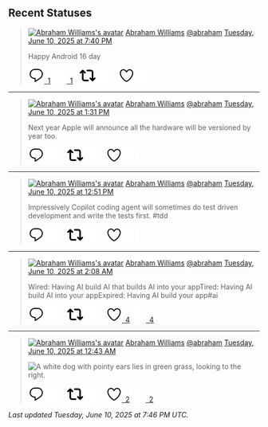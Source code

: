 ## Recent Statuses

> <a href="https://indieweb.social/@abraham"><img alt="Abraham Williams's avatar" src="https://cdn.masto.host/indiewebsocial/accounts/avatars/109/292/540/382/343/163/original/d00f2e03ce9c85b1.jpg" height="24" width="24" ></a> [Abraham Williams](https://indieweb.social/@abraham) [@abraham](https://indieweb.social/@abraham) [Tuesday, June 10, 2025 at 7:40 PM](https://indieweb.social/@abraham/114660764827917119)
>
> Happy Android 16 day
>
> [![Reply](./images/reply_light.svg#gh-light-mode-only "Reply")&ensp;1](https://indieweb.social/@abraham/114660764827917119#gh-light-mode-only)[![Reply](./images/reply.svg#gh-dark-mode-only "Reply")&ensp;1](https://indieweb.social/@abraham/114660764827917119#gh-dark-mode-only)&emsp;[![Boost](./images/retweet_light.svg#gh-light-mode-only "Boost")](https://indieweb.social/@abraham/114660764827917119#gh-light-mode-only)[![Boost](./images/retweet.svg#gh-dark-mode-only "Boost")](https://indieweb.social/@abraham/114660764827917119#gh-dark-mode-only)&emsp;[![Favorite](./images/like_light.svg#gh-light-mode-only "Favorite")](https://indieweb.social/@abraham/114660764827917119#gh-light-mode-only)[![Favorite](./images/like.svg#gh-dark-mode-only "Favorite")](https://indieweb.social/@abraham/114660764827917119#gh-dark-mode-only)


---

> <a href="https://indieweb.social/@abraham"><img alt="Abraham Williams's avatar" src="https://cdn.masto.host/indiewebsocial/accounts/avatars/109/292/540/382/343/163/original/d00f2e03ce9c85b1.jpg" height="24" width="24" ></a> [Abraham Williams](https://indieweb.social/@abraham) [@abraham](https://indieweb.social/@abraham) [Tuesday, June 10, 2025 at 1:31 PM](https://indieweb.social/@abraham/114659314789906378)
>
> Next year Apple will announce all the hardware will be versioned by year too.
>
> [![Reply](./images/reply_light.svg#gh-light-mode-only "Reply")](https://indieweb.social/@abraham/114659314789906378#gh-light-mode-only)[![Reply](./images/reply.svg#gh-dark-mode-only "Reply")](https://indieweb.social/@abraham/114659314789906378#gh-dark-mode-only)&emsp;[![Boost](./images/retweet_light.svg#gh-light-mode-only "Boost")](https://indieweb.social/@abraham/114659314789906378#gh-light-mode-only)[![Boost](./images/retweet.svg#gh-dark-mode-only "Boost")](https://indieweb.social/@abraham/114659314789906378#gh-dark-mode-only)&emsp;[![Favorite](./images/like_light.svg#gh-light-mode-only "Favorite")](https://indieweb.social/@abraham/114659314789906378#gh-light-mode-only)[![Favorite](./images/like.svg#gh-dark-mode-only "Favorite")](https://indieweb.social/@abraham/114659314789906378#gh-dark-mode-only)


---

> <a href="https://indieweb.social/@abraham"><img alt="Abraham Williams's avatar" src="https://cdn.masto.host/indiewebsocial/accounts/avatars/109/292/540/382/343/163/original/d00f2e03ce9c85b1.jpg" height="24" width="24" ></a> [Abraham Williams](https://indieweb.social/@abraham) [@abraham](https://indieweb.social/@abraham) [Tuesday, June 10, 2025 at 12:51 PM](https://indieweb.social/@abraham/114659156344877841)
>
> Impressively Copilot coding agent will sometimes do test driven development and write the tests first. #tdd
>
> [![Reply](./images/reply_light.svg#gh-light-mode-only "Reply")](https://indieweb.social/@abraham/114659156344877841#gh-light-mode-only)[![Reply](./images/reply.svg#gh-dark-mode-only "Reply")](https://indieweb.social/@abraham/114659156344877841#gh-dark-mode-only)&emsp;[![Boost](./images/retweet_light.svg#gh-light-mode-only "Boost")](https://indieweb.social/@abraham/114659156344877841#gh-light-mode-only)[![Boost](./images/retweet.svg#gh-dark-mode-only "Boost")](https://indieweb.social/@abraham/114659156344877841#gh-dark-mode-only)&emsp;[![Favorite](./images/like_light.svg#gh-light-mode-only "Favorite")](https://indieweb.social/@abraham/114659156344877841#gh-light-mode-only)[![Favorite](./images/like.svg#gh-dark-mode-only "Favorite")](https://indieweb.social/@abraham/114659156344877841#gh-dark-mode-only)


---

> <a href="https://indieweb.social/@abraham"><img alt="Abraham Williams's avatar" src="https://cdn.masto.host/indiewebsocial/accounts/avatars/109/292/540/382/343/163/original/d00f2e03ce9c85b1.jpg" height="24" width="24" ></a> [Abraham Williams](https://indieweb.social/@abraham) [@abraham](https://indieweb.social/@abraham) [Tuesday, June 10, 2025 at 2:08 AM](https://indieweb.social/@abraham/114656626826030775)
>
> Wired: Having AI build AI that builds AI into your appTired: Having AI build AI into your appExpired: Having AI build your app#ai
>
> [![Reply](./images/reply_light.svg#gh-light-mode-only "Reply")](https://indieweb.social/@abraham/114656626826030775#gh-light-mode-only)[![Reply](./images/reply.svg#gh-dark-mode-only "Reply")](https://indieweb.social/@abraham/114656626826030775#gh-dark-mode-only)&emsp;[![Boost](./images/retweet_light.svg#gh-light-mode-only "Boost")](https://indieweb.social/@abraham/114656626826030775#gh-light-mode-only)[![Boost](./images/retweet.svg#gh-dark-mode-only "Boost")](https://indieweb.social/@abraham/114656626826030775#gh-dark-mode-only)&emsp;[![Favorite](./images/like_light.svg#gh-light-mode-only "Favorite")&ensp;4](https://indieweb.social/@abraham/114656626826030775#gh-light-mode-only)[![Favorite](./images/like.svg#gh-dark-mode-only "Favorite")&ensp;4](https://indieweb.social/@abraham/114656626826030775#gh-dark-mode-only)


---

> <a href="https://indieweb.social/@abraham"><img alt="Abraham Williams's avatar" src="https://cdn.masto.host/indiewebsocial/accounts/avatars/109/292/540/382/343/163/original/d00f2e03ce9c85b1.jpg" height="24" width="24" ></a> [Abraham Williams](https://indieweb.social/@abraham) [@abraham](https://indieweb.social/@abraham) [Tuesday, June 10, 2025 at 12:43 AM](https://indieweb.social/@abraham/114656295439035887)
>
> 
>
> ![A white dog with pointy ears lies in green grass, looking to the right.](https://cdn.masto.host/indiewebsocial/media_attachments/files/114/656/295/294/390/010/original/bd7909d797655aed.jpg)
>
> [![Reply](./images/reply_light.svg#gh-light-mode-only "Reply")](https://indieweb.social/@abraham/114656295439035887#gh-light-mode-only)[![Reply](./images/reply.svg#gh-dark-mode-only "Reply")](https://indieweb.social/@abraham/114656295439035887#gh-dark-mode-only)&emsp;[![Boost](./images/retweet_light.svg#gh-light-mode-only "Boost")](https://indieweb.social/@abraham/114656295439035887#gh-light-mode-only)[![Boost](./images/retweet.svg#gh-dark-mode-only "Boost")](https://indieweb.social/@abraham/114656295439035887#gh-dark-mode-only)&emsp;[![Favorite](./images/like_light.svg#gh-light-mode-only "Favorite")&ensp;2](https://indieweb.social/@abraham/114656295439035887#gh-light-mode-only)[![Favorite](./images/like.svg#gh-dark-mode-only "Favorite")&ensp;2](https://indieweb.social/@abraham/114656295439035887#gh-dark-mode-only)


_Last updated Tuesday, June 10, 2025 at 7:46 PM UTC._
